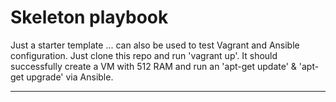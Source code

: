 Skeleton playbook
=================

Just a starter template ... can also be used to test Vagrant and Ansible configuration. Just clone this repo and run 'vagrant up'. It should successfully create a VM with 512 RAM and run an 'apt-get update' & 'apt-get upgrade' via Ansible.

---
